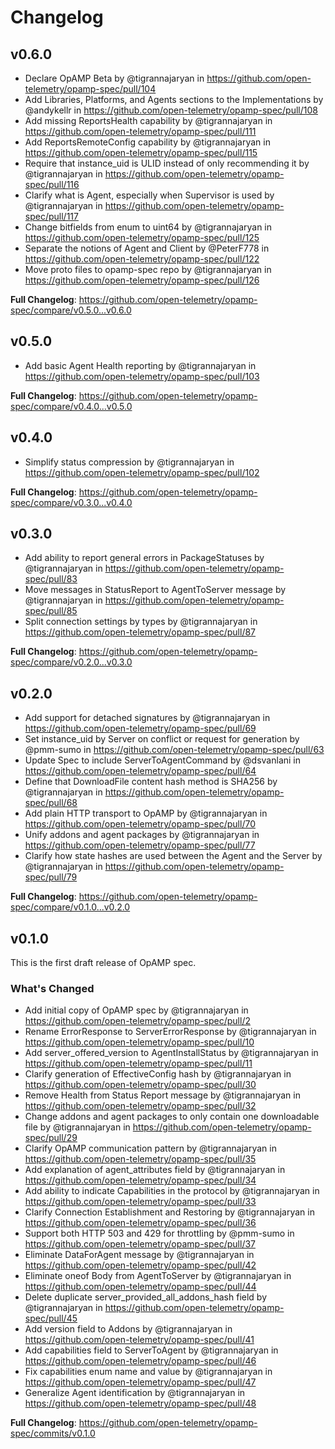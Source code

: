 # Changelog

## v0.6.0

* Declare OpAMP Beta by @tigrannajaryan in https://github.com/open-telemetry/opamp-spec/pull/104
* Add Libraries, Platforms, and Agents sections to the Implementations by @andykellr in https://github.com/open-telemetry/opamp-spec/pull/108
* Add missing ReportsHealth capability by @tigrannajaryan in https://github.com/open-telemetry/opamp-spec/pull/111
* Add ReportsRemoteConfig capability by @tigrannajaryan in https://github.com/open-telemetry/opamp-spec/pull/115
* Require that instance_uid is ULID instead of only recommending it by @tigrannajaryan in https://github.com/open-telemetry/opamp-spec/pull/116
* Clarify what is Agent, especially when Supervisor is used by @tigrannajaryan in https://github.com/open-telemetry/opamp-spec/pull/117
* Change bitfields from enum to uint64 by @tigrannajaryan in https://github.com/open-telemetry/opamp-spec/pull/125
* Separate the notions of Agent and Client by @PeterF778 in https://github.com/open-telemetry/opamp-spec/pull/122
* Move proto files to opamp-spec repo by @tigrannajaryan in https://github.com/open-telemetry/opamp-spec/pull/126

**Full Changelog**: https://github.com/open-telemetry/opamp-spec/compare/v0.5.0...v0.6.0

## v0.5.0

* Add basic Agent Health reporting by @tigrannajaryan in https://github.com/open-telemetry/opamp-spec/pull/103

**Full Changelog**: https://github.com/open-telemetry/opamp-spec/compare/v0.4.0...v0.5.0

## v0.4.0

* Simplify status compression by @tigrannajaryan in https://github.com/open-telemetry/opamp-spec/pull/102

**Full Changelog**: https://github.com/open-telemetry/opamp-spec/compare/v0.3.0...v0.4.0

## v0.3.0

* Add ability to report general errors in PackageStatuses by @tigrannajaryan in https://github.com/open-telemetry/opamp-spec/pull/83
* Move messages in StatusReport to AgentToServer message by @tigrannajaryan in https://github.com/open-telemetry/opamp-spec/pull/85
* Split connection settings by types by @tigrannajaryan in https://github.com/open-telemetry/opamp-spec/pull/87

**Full Changelog**: https://github.com/open-telemetry/opamp-spec/compare/v0.2.0...v0.3.0

## v0.2.0

* Add support for detached signatures by @tigrannajaryan in https://github.com/open-telemetry/opamp-spec/pull/69
* Set instance_uid by Server on conflict or request for generation by @pmm-sumo in https://github.com/open-telemetry/opamp-spec/pull/63
* Update Spec to include ServerToAgentCommand  by @dsvanlani in https://github.com/open-telemetry/opamp-spec/pull/64
* Define that DownloadFile content hash method is SHA256 by @tigrannajaryan in https://github.com/open-telemetry/opamp-spec/pull/68
* Add plain HTTP transport to OpAMP by @tigrannajaryan in https://github.com/open-telemetry/opamp-spec/pull/70
* Unify addons and agent packages by @tigrannajaryan in https://github.com/open-telemetry/opamp-spec/pull/77
* Clarify how state hashes are used between the Agent and the Server by @tigrannajaryan in https://github.com/open-telemetry/opamp-spec/pull/79

**Full Changelog**: https://github.com/open-telemetry/opamp-spec/compare/v0.1.0...v0.2.0

## v0.1.0

This is the first draft release of OpAMP spec.

### What's Changed
* Add initial copy of OpAMP spec by @tigrannajaryan in
  https://github.com/open-telemetry/opamp-spec/pull/2
* Rename ErrorResponse to ServerErrorResponse by @tigrannajaryan in
  https://github.com/open-telemetry/opamp-spec/pull/10
* Add server_offered_version to AgentInstallStatus by @tigrannajaryan in
  https://github.com/open-telemetry/opamp-spec/pull/11
* Clarify generation of EffectiveConfig hash by @tigrannajaryan in
  https://github.com/open-telemetry/opamp-spec/pull/30
* Remove Health from Status Report message by @tigrannajaryan in
  https://github.com/open-telemetry/opamp-spec/pull/32
* Change addons and agent packages to only contain one downloadable file by
  @tigrannajaryan in https://github.com/open-telemetry/opamp-spec/pull/29
* Clarify OpAMP communication pattern by @tigrannajaryan in
  https://github.com/open-telemetry/opamp-spec/pull/35
* Add explanation of agent_attributes field by @tigrannajaryan in
  https://github.com/open-telemetry/opamp-spec/pull/34
* Add ability to indicate Capabilities in the protocol by @tigrannajaryan in
  https://github.com/open-telemetry/opamp-spec/pull/33
* Clarify Connection Establishment and Restoring by @tigrannajaryan in
  https://github.com/open-telemetry/opamp-spec/pull/36
* Support both HTTP 503 and 429 for throttling by @pmm-sumo in
  https://github.com/open-telemetry/opamp-spec/pull/37
* Eliminate DataForAgent message by @tigrannajaryan in
  https://github.com/open-telemetry/opamp-spec/pull/42
* Eliminate oneof Body from AgentToServer by @tigrannajaryan in
  https://github.com/open-telemetry/opamp-spec/pull/44
* Delete duplicate server_provided_all_addons_hash field by @tigrannajaryan in
  https://github.com/open-telemetry/opamp-spec/pull/45
* Add version field to Addons by @tigrannajaryan in
  https://github.com/open-telemetry/opamp-spec/pull/41
* Add capabilities field to ServerToAgent by @tigrannajaryan in
  https://github.com/open-telemetry/opamp-spec/pull/46
* Fix capabilities enum name and value by @tigrannajaryan in
  https://github.com/open-telemetry/opamp-spec/pull/47
* Generalize Agent identification by @tigrannajaryan in
  https://github.com/open-telemetry/opamp-spec/pull/48

**Full Changelog**: https://github.com/open-telemetry/opamp-spec/commits/v0.1.0
